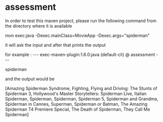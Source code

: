 # assessment


In order to test this maven project, 
please run the following command from the directory where it is available

mvn exec:java  -Dexec.mainClass=MovieApp -Dexec.args="spiderman"

it will ask the input and after that prints the output


for example :  --- exec-maven-plugin:1.6.0:java (default-cli) @ assessment ---

spiderman

and the output would be 

[Amazing Spiderman Syndrome, Fighting, Flying and Driving: The Stunts of Spiderman 3, Hollywood's Master Storytellers: Spiderman Live, Italian Spiderman, Spiderman, Spiderman, Spiderman 5, Spiderman and Grandma, Spiderman in Cannes, Superman, Spiderman or Batman, The Amazing Spiderman T4 Premiere Special, The Death of Spiderman, They Call Me Spiderman]
